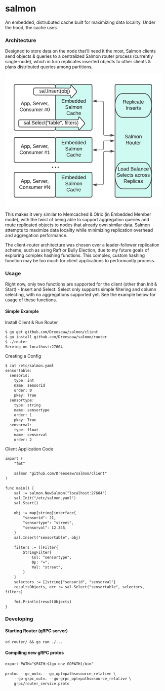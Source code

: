# salmon

An embedded, distrubuted cache built for maximizing data locality. Under the hood, the cache uses 

### Architecture

Designed to store data on the node that'll need it the most, Salmon clients send objects & queries to a centralized Salmon router process (currently single-node), which in turn replicates inserted objects to other clients & plans distributed queries among partitions. 

![salmon architecture](./salmonarch.png?raw=true "Salmon's Architecture")

This makes it very similar to Memcached & Olric (in Embedded Member mode), with the twist of being able to support aggregation queries and route replicated objects to nodes that already own similar data. Salmon attempts to maximize data locality while minimizing replication overhead and aggregation performance.

The client-router architecture was chosen over a leader-follower replication scheme, such as using Raft or Bully Election, due to my future goals of exploring complex hashing functions. This complex, custom hashing function may be too much for client applications to performantly process. 

### Usage

Right now, only two functions are supported for the client (other than Init & Start) - Insert and Select. Select only supports simple filtering and column selecting, with no aggregations supported yet. See the example below for usage of these functions.

#### Simple Example

Install Client & Run Router
~~~
$ go get github.com/Dreeseaw/salmon/client 
$ go install github.com/Dreeseaw/salmon/router
$ ./router
Serving on localhost:27604
~~~

Creating a Config
~~~
$ cat /etc/salmon.yaml
sensortable:
  sensorid:
    type: int
    name: sensorid
    order: 0
    pkey: True
  sensortype:
    type: string
    name: sensortype
    order: 1
    pkey: True
  sensorval:
    type: float
    name: sensorval
    order: 2
~~~

Client Application Code
~~~
import (
    "fmt"

    salmon "github.com/Dreeseaw/salmon/client"
)

func main() {
    sal := salmon.NewSalmon("localhost:27604")
    sal.Init("/etc/salmon.yaml")
    sal.Start()

    obj := map[string]interface{
        "sensorid": 21,
        "sensortype": "street",
        "sensorval": 12.345,
    }
    sal.Insert("sensortable", obj)

    filters := []Filter{
        StringFilter{
            Col: "sensortype",
            Op: "=",
            Val: "street",
        }
    }
    selectors := []string{"sensorid", "sensorval"}
    resultsObjects, err := sal.Select("sensortable", selectors, filters)

    fmt.Println(resultObjects)
}

~~~

### Developing

#### Starting Router (gRPC server)

~~~
cd router/ && go run ./...
~~~

#### Compiling new gRPC protos

~~~
export PATH="$PATH:$(go env GOPATH)/bin"

protoc --go_out=. --go_opt=paths=source_relative \
    --go-grpc_out=. --go-grpc_opt=paths=source_relative \
    grpc/router_service.proto
~~~


